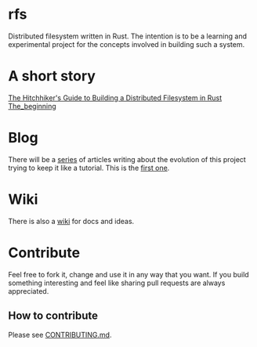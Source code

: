 # rfs

Distributed filesystem written in Rust. The intention is to be a learning and experimental project for the concepts involved in building such a system.

# A short story

[The Hitchhiker's Guide to Building a Distributed Filesystem in Rust The_beginning](The_Hitchhiker_s_Guide_to_Building_a_Distributed_Filesystem_in_Rust__The_beginning.pdf)

# Blog

There will be a [series](https://medium.com/@xorio42/list/317d40f38304) of articles writing about the evolution of this project trying to keep it like a tutorial. This is the [first one](https://systemweakness.com/hitchhikers-guide-to-building-a-distributed-filesystem-in-rust-the-very-beginning-2c02eb7313e7).

# Wiki

There is also a [wiki](https://github.com/radumarias/rfs/wiki) for docs and ideas.

# Contribute

Feel free to fork it, change and use it in any way that you want.
If you build something interesting and feel like sharing pull requests are always appreciated.

## How to contribute

Please see [CONTRIBUTING.md](https://github.com/radumarias/rencfs/blob/main/CONTRIBUTING.md).
